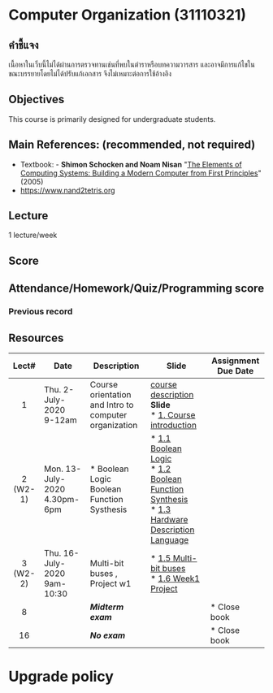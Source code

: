 # Computer Organization (31110321)
## คำชี้แจง
เนื้อหาในเว็บนี้ไม่ได้ผ่านการตรวจทานเช่นที่พบในตำราหรือบทความวารสาร และอาจมีการแก้ไขในขณะบรรยายโดยไม่ได้ปรับแก้เอกสาร จึงไม่เหมาะต่อการใช้อ้างอิง

## Objectives
 This course is  primarily designed for undergraduate students.

## Main References: (recommended, not required)

- Textbook: - **Shimon Schocken and Noam Nisan** "[The Elements of Computing Systems: Building a Modern Computer from First Principles](https://www.amazon.com/Elements-Computing-Systems-Building-Principles/dp/0262640686)" (2005)
- https://www.nand2tetris.org

## Lecture

1 lecture/week

## Score

## Attendance/Homework/Quiz/Programming score

### Previous record

## Resources 

| Lect# | Date | Description  |Slide| Assignment Due Date |
|:-----:|------|-------------|----|---------------------|
|  1 | Thu. 2-July-2020 <br>9-12am| Course orientation <br> and Intro to computer organization| [course description](https://github.com/Lecture-CPE/321/raw/master/31110321-description.pdf)  <br> **Slide** <br>* [1. Course introduction](https://github.com/Lecture-CPE/321/raw/master/w1/w1-321-Course%20Description.pdf) |  |
| 2 (W2-1) | Mon. 13-July-2020 <br> 4.30pm-6pm   |* Boolean Logic <br> Boolean Function Systhesis |* [1.1 Boolean Logic](https://github.com/Lecture-CPE/321/raw/master/w1/w1.1-Boolean%20Logic.pdf)<br>* [1.2 Boolean Function Synthesis](https://github.com/Lecture-CPE/321/raw/master/w1/w1.2-Boolean%20Function%20Synthesis.pdf)<br>* [1.3 Hardware Description Language](https://github.com/Lecture-CPE/321/raw/master/w1/w1.3-HDL.pdf)<br>          |   |
| 3 (W2-2) | Thu. 16-July-2020 <br> 9am-10:30   | Multi-bit buses , Project w1  | * [1.5 Multi-bit buses](https://github.com/Lecture-CPE/321/raw/master/w1/w1.5-MultiBit%20buses.pdf)<br>* [1.6 Week1 Project](https://github.com/Lecture-CPE/321/raw/master/w1/w1.6-Project%201%20Overview.pdf)           |   |
| 8 |   | ***Midterm exam***   |            |* Close book    |
| 16 |   | ***No exam***   |            |* Close book    |

# Upgrade policy
